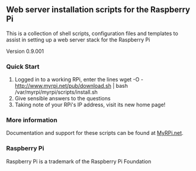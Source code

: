 ## Web server installation scripts for the Raspberry Pi

This is a collection of shell scripts, configuration files and templates
to assist in setting up a web server stack for the Raspberry Pi

Version 0.9.001

### Quick Start

1. Logged in to a working RPi, enter the lines
  wget -O - http://www.myrpi.net/pub/download.sh | bash  
  /var/myrpi/myrpi/scripts/install.sh
2. Give sensible answers to the questions
3. Taking note of your RPi's IP address, visit its new home page!

### More information

Documentation and support for these scripts can be found at
[MyRPi.net](http://www.myrpi.net/wiki).

### Raspberry Pi

Raspberry Pi is a trademark of the Raspberry Pi Foundation
